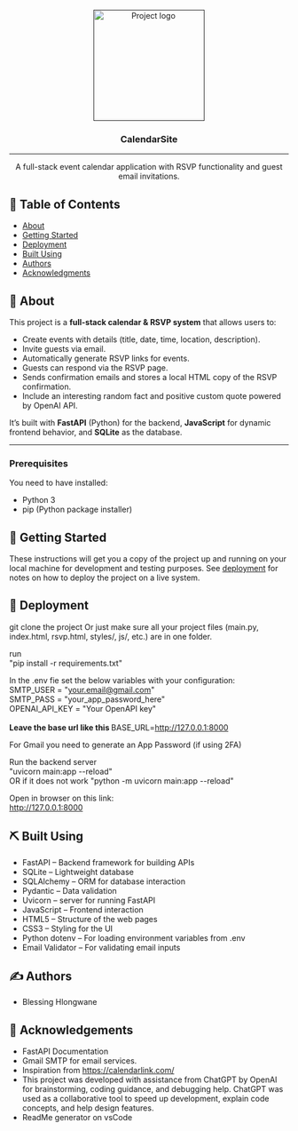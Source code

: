 <p align="center">
  <a href="" rel="noopener">
 <img width=200px height=200px src="https://cdn-icons-png.flaticon.com/512/747/747310.png" alt="Project logo"></a>
</p>

<h3 align="center">CalendarSite</h3>

---

<p align="center">  
A full-stack event calendar application with RSVP functionality and guest email invitations.
    <br>  
</p>

## 📝 Table of Contents

- [About](#about)
- [Getting Started](#getting_started)
- [Deployment](#deployment)
- [Built Using](#built_using)
- [Authors](#authors)
- [Acknowledgments](#acknowledgement)

## 🧐 About <a name = "about"></a>

This project is a **full-stack calendar & RSVP system** that allows users to:
- Create events with details (title, date, time, location, description).
- Invite guests via email.
- Automatically generate RSVP links for events.
- Guests can respond via the RSVP page.
- Sends confirmation emails and stores a local HTML copy of the RSVP confirmation.
- Include an interesting random fact and positive custom quote powered by OpenAI API.

It’s built with **FastAPI** (Python) for the backend, **JavaScript** for dynamic frontend behavior, and **SQLite** as the database.

---


### Prerequisites

You need to have installed:

- Python 3
- pip (Python package installer)


## 🏁 Getting Started <a name = "getting_started"></a>

These instructions will get you a copy of the project up and running on your local machine for development and testing purposes. See [deployment](#deployment) for notes on how to deploy the project on a live system.




## 🚀 Deployment <a name = "deployment"></a>

git clone the project
Or just make sure all your project files (main.py, index.html, rsvp.html, styles/, js/, etc.) are in one folder.

run<br> 
"pip install -r requirements.txt"

In the .env fie set the below variables with your configuration:<br>
SMTP_USER = "your.email@gmail.com"<br>
SMTP_PASS = "your_app_password_here"<br>
OPENAI_API_KEY = "Your OpenAPI key"<br><br>
<b> Leave the base url like this </b>
BASE_URL=http://127.0.0.1:8000

For Gmail you need to generate an App Password (if using 2FA)

Run the backend server
<br>
"uvicorn main:app --reload" <br>
OR if it does not work
"python -m uvicorn main:app --reload"

Open in browser on this link:
<br>
http://127.0.0.1:8000


## ⛏️ Built Using <a name = "built_using"></a>

- FastAPI – Backend framework for building APIs
- SQLite – Lightweight database
- SQLAlchemy – ORM for database interaction
- Pydantic – Data validation 
- Uvicorn – server for running FastAPI
- JavaScript  – Frontend interaction
- HTML5 – Structure of the web pages
- CSS3 – Styling for the UI
- Python dotenv – For loading environment variables from .env
- Email Validator – For validating email inputs


## ✍️ Authors <a name = "authors"></a>

- Blessing Hlongwane


## 🎉 Acknowledgements <a name = "acknowledgement"></a>

- FastAPI Documentation 
- Gmail SMTP for email services.
- Inspiration from https://calendarlink.com/
- This project was developed with assistance from ChatGPT by OpenAI for brainstorming, coding guidance, and debugging help.
ChatGPT was used as a collaborative tool to speed up development, explain code concepts, and help design features.
- ReadMe generator on vsCode
